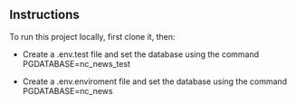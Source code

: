 
## Instructions

To run this project locally, first clone it, then:

 * Create a .env.test file and  set the database using the command PGDATABASE=nc_news_test 

 * Create a .env.enviroment file and set the database using the command PGDATABASE=nc_news


